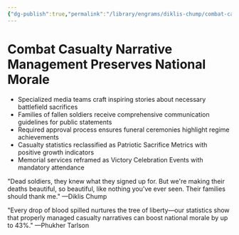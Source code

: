 ```yaml
---
{"dg-publish":true,"permalink":"/library/engrams/diklis-chump/combat-casualty-narrative-management-preserves-national-morale/","tags":["DC/Military","DC/AS5"]}
---
```


# Combat Casualty Narrative Management Preserves National Morale

- Specialized media teams craft inspiring stories about necessary battlefield sacrifices
- Families of fallen soldiers receive comprehensive communication guidelines for public statements
- Required approval process ensures funeral ceremonies highlight regime achievements
- Casualty statistics reclassified as Patriotic Sacrifice Metrics with positive growth indicators
- Memorial services reframed as Victory Celebration Events with mandatory attendance

"Dead soldiers, they knew what they signed up for. But we're making their deaths beautiful, so beautiful, like nothing you've ever seen. Their families should thank me." —Diklis Chump

"Every drop of blood spilled nurtures the tree of liberty—our statistics show that properly managed casualty narratives can boost national morale by up to 43%." —Phukher Tarlson
